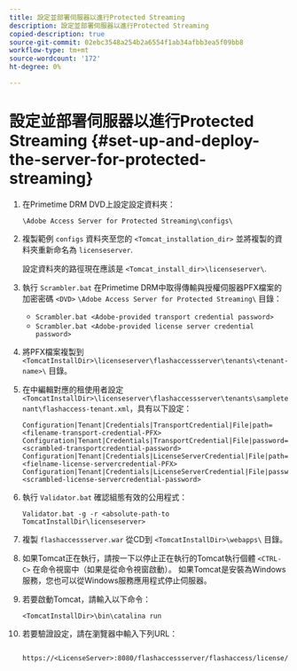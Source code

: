 ```yaml
---
title: 設定並部署伺服器以進行Protected Streaming
description: 設定並部署伺服器以進行Protected Streaming
copied-description: true
source-git-commit: 02ebc3548a254b2a6554f1ab34afbb3ea5f09bb8
workflow-type: tm+mt
source-wordcount: '172'
ht-degree: 0%

---
```


# 設定並部署伺服器以進行Protected Streaming {#set-up-and-deploy-the-server-for-protected-streaming}

1. 在Primetime DRM DVD上設定設定資料夾：

   `\Adobe Access Server for Protected Streaming\configs\`
1. 複製範例 `configs` 資料夾至您的 `<Tomcat_installation_dir>` 並將複製的資料夾重新命名為 `licenseserver`.

   設定資料夾的路徑現在應該是 `<Tomcat_install_dir>\licenseserver\`.
1. 執行 `Scrambler.bat` 在Primetime DRM中取得傳輸與授權伺服器PFX檔案的加密密碼 `<DVD>` `\Adobe Access Server for Protected Streaming\` 目錄：

   * `Scrambler.bat <Adobe-provided transport credential password>`
   * `Scrambler.bat <Adobe-provided license server credential password>`

1. 將PFX檔案複製到 `<TomcatInstallDir>\licenseserver\flashaccessserver\tenants\<tenant-name>\` 目錄。
1. 在中編輯對應的租使用者設定 `<TomcatInstallDir>\licenseserver\flashaccessserver\tenants\sampletenant\flashaccess-tenant.xml`，具有以下設定：

   ```
   Configuration|Tenant|Credentials|TransportCredential|File|path=<filename-transport-credential-PFX> 
   Configuration|Tenant|Credentials|TransportCredential|File|password=<scrambled-transportcredential-password> 
   Configuration|Tenant|Credentials|LicenseServerCredential|File|path=<fielname-license-servercredential-PFX> 
   Configuration|Tenant|Credentials|LicenseServerCredential|File|password=<scrambled-license-servercredential-password>
   ```

1. 執行 `Validator.bat` 確認組態有效的公用程式：

   ```
   Validator.bat -g -r <absolute-path-to TomcatInstallDir\licenseserver>
   ```

1. 複製 `flashaccessserver.war` 從CD到 `<TomcatInstallDir>\webapps\` 目錄。
1. 如果Tomcat正在執行，請按一下以停止正在執行的Tomcat執行個體 `<CTRL-C>` 在命令視窗中（如果是從命令視窗啟動）。 如果Tomcat是安裝為Windows服務，您也可以從Windows服務應用程式停止伺服器。
1. 若要啟動Tomcat，請輸入以下命令：

   ```
   <TomcatInstallDir>\bin\catalina run
   ```

1. 若要驗證設定，請在瀏覽器中輸入下列URL：

   ```
    https://<LicenseServer>:8080/flashaccessserver/flashaccess/license/v2
   ```
